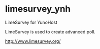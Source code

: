 limesurvey_ynh
===============

LimeSurvey for YunoHost

LimeSurvey is used to create advanced poll.

http://www.limesurvey.org/
